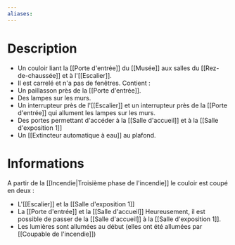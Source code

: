 ```yaml
---
aliases:
---
```

# Description
- Un couloir liant la [[Porte d'entrée]] du [[Musée]] aux salles du [[Rez-de-chaussée]] et à l'[[Escalier]].
- Il est carrelé et n'a pas de fenêtres.
Contient : 
- Un paillasson près de la [[Porte d'entrée]]. 
- Des lampes sur les murs.
- Un interrupteur près de l'[[Escalier]] et un interrupteur près de la [[Porte d'entrée]] qui allument les lampes sur les murs.
- Des portes permettant d'accéder à la [[Salle d'accueil]] et à la [[Salle d'exposition 1]]
- Un [[Extincteur automatique à eau]] au plafond.
# Informations
A partir de la [[Incendie|Troisième phase de l'incendie]] le couloir est coupé en deux : 
- L'[[Escalier]] et la [[Salle d'exposition 1]]
- La [[Porte d'entrée]] et la [[Salle d'accueil]]
Heureusement, il est possible de passer de la [[Salle d'accueil]] à la [[Salle d'exposition 1]].
- Les lumières sont allumées au début (elles ont été allumées par [[Coupable de l'incendie]])